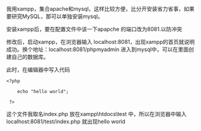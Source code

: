 我用xampp，集合apache和mysql，这样比较方便，比分开安装省力省事，如果要研究MySQL，那可以单独安装mysql。

安装xampp后，要在配置文件中该一下apapche 的端口改为8081.以防冲突


修改后，启动xampp，在浏览器输入 localhost:8081，出现xampp的首页就说明成功。换个地址：localhost:8081/phpmyadmin 进入到mysql中，可以在里面创建自己的数据库。


此时，在编辑器中写入代码 


    <?php 
    
    	echo "hello world";
    
     ?> 



这个文件我取名index.php 放在xampp\htdocs\test 中，所以在浏览器中输入 localhost:8081/test/index.php  就出现hello world